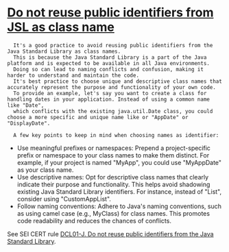 # [Do not reuse public identifiers from JSL as class name](https://spotbugs.readthedocs.io/en/latest/bugDescriptions.html#PI_DO_NOT_REUSE_PUBLIC_IDENTIFIERS_CLASS_NAMES)

      It's a good practice to avoid reusing public identifiers from the Java Standard Library as class names.
      This is because the Java Standard Library is a part of the Java platform and is expected to be available in all Java environments.
      Doing so can lead to naming conflicts and confusion, making it harder to understand and maintain the code.
      It's best practice to choose unique and descriptive class names that accurately represent the purpose and functionality of your own code.
      To provide an example, let's say you want to create a class for handling dates in your application. Instead of using a common name like "Date",
      which conflicts with the existing java.util.Date class, you could choose a more specific and unique name like or "AppDate" or "DisplayDate".

      A few key points to keep in mind when choosing names as identifier:

*   Use meaningful prefixes or namespaces: Prepend a project-specific prefix or namespace to your class names to make them distinct. For example, if your project is named "MyApp", you could use "MyAppDate" as your class name.
*   Use descriptive names: Opt for descriptive class names that clearly indicate their purpose and functionality. This helps avoid shadowing existing Java Standard Library identifiers. For instance, instead of "List", consider using "CustomAppList".
*   Follow naming conventions: Adhere to Java's naming conventions, such as using camel case (e.g., MyClass) for class names. This promotes code readability and reduces the chances of conflicts.

See SEI CERT rule [DCL01-J. Do not reuse public identifiers from the Java Standard Library](https://wiki.sei.cmu.edu/confluence/display/java/DCL01-J.+Do+not+reuse+public+identifiers+from+the+Java+Standard+Library).